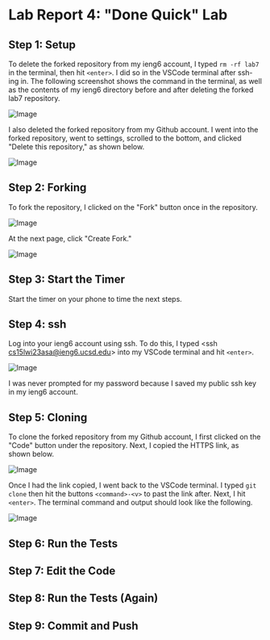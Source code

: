 # Lab Report 4: "Done Quick" Lab
## Step 1: Setup
To delete the forked repository from my ieng6 account, I typed `rm -rf lab7` in the terminal, then hit `<enter>`. I did so in the VSCode terminal after ssh-ing in. The following screenshot shows the command in the terminal, as well as the contents of my ieng6 directory before and after deleting the forked lab7 repository. 

![Image](https://user-images.githubusercontent.com/122569733/221288036-7719b81e-25ad-499e-a80a-4242a286e97b.png)

I also deleted the forked repository from my Github account. I went into the forked repository, went to settings, scrolled to the bottom, and clicked "Delete this repository," as shown below. 

![Image](https://user-images.githubusercontent.com/122569733/221288455-adb41395-8c74-45d7-b660-cd04760d7227.png)
## Step 2: Forking
To fork the repository, I clicked on the "Fork" button once in the repository. 

![Image](https://user-images.githubusercontent.com/122569733/221288921-74d32d9b-1f08-41c4-9e92-c6c0ec585f63.png)

At the next page, click "Create Fork." 

![Image](https://user-images.githubusercontent.com/122569733/221291464-5765501a-39f8-442e-a406-396cbf83aed7.png)
## Step 3: Start the Timer
Start the timer on your phone to time the next steps. 
## Step 4: ssh
Log into your ieng6 account using ssh. To do this, I typed <ssh cs15lwi23asa@ieng6.ucsd.edu> into my VSCode terminal and hit `<enter>`. 

![Image](https://user-images.githubusercontent.com/122569733/221290614-cb4ddd5d-797b-4dc0-9814-850b364169e1.png)

I was never prompted for my password because I saved my public ssh key in my ieng6 account. 
## Step 5: Cloning
To clone the forked repository from my Github account, I first clicked on the "Code" button under the repository. Next, I copied the HTTPS link, as shown below. 

![Image](https://user-images.githubusercontent.com/122569733/221291872-0c246e29-eb5b-4342-b0c8-9d6f4d12f78f.png)

Once I had the link copied, I went back to the VSCode terminal. I typed `git clone` then hit the buttons `<command>-<v>` to past the link after. Next, I hit `<enter>`. The terminal command and output should look like the following. 

![Image](https://user-images.githubusercontent.com/122569733/221292584-ed01542d-2fbe-425d-8f7d-4cefab2d7162.png)
## Step 6: Run the Tests

## Step 7: Edit the Code

## Step 8: Run the Tests (Again)

## Step 9: Commit and Push
